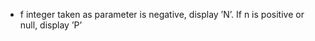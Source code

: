- f integer taken as parameter is negative, display ’N’. If n is positive or null, display ’P’
```c

```